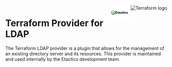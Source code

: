 <a href="https://terraform.io">
    <img src="https://cdn.rawgit.com/hashicorp/terraform-website/master/content/source/assets/images/logo-hashicorp.svg" alt="Terraform logo" title="Terraform" align="right" height="50" />
</a>

<a href="https://etactics.com">
    <img src="https://github.com/etacticsinc/terraform-provider-ldap/blob/master/etactics-logo.svg" alt="Etactics logo" title="Etactics" align="right" height="50" />
</a>

# Terraform Provider for LDAP

The Terraform LDAP provider is a plugin that allows for the management of an existing directory server and its resources. This provider is maintained and used internally by the Etactics development team.
